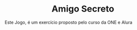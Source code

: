 <h1 align="center"> Amigo Secreto </h1>
<p>Este Jogo, é um exercício proposto pelo curso da ONE e Alura</p>
